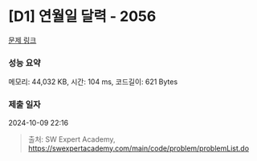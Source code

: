 # [D1] 연월일 달력 - 2056 

[문제 링크](https://swexpertacademy.com/main/code/problem/problemDetail.do?contestProbId=AV5QLkdKAz4DFAUq) 

### 성능 요약

메모리: 44,032 KB, 시간: 104 ms, 코드길이: 621 Bytes

### 제출 일자

2024-10-09 22:16



> 출처: SW Expert Academy, https://swexpertacademy.com/main/code/problem/problemList.do